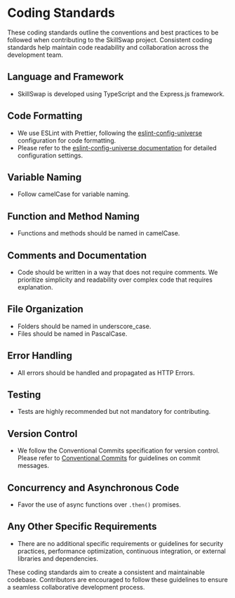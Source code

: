 # Coding Standards

These coding standards outline the conventions and best practices to be followed when contributing to the SkillSwap
project. Consistent coding standards help maintain code readability and collaboration across the development team.

## Language and Framework

* SkillSwap is developed using TypeScript and the Express.js framework.

## Code Formatting

* We use ESLint with Prettier, following
  the [eslint-config-universe](https://www.npmjs.com/package/eslint-config-universe) configuration for code formatting.
* Please refer to the [eslint-config-universe documentation](https://www.npmjs.com/package/eslint-config-universe) for
  detailed configuration settings.

## Variable Naming

* Follow camelCase for variable naming.

## Function and Method Naming

* Functions and methods should be named in camelCase.

## Comments and Documentation

* Code should be written in a way that does not require comments. We prioritize simplicity and readability over complex
  code that requires explanation.

## File Organization

* Folders should be named in underscore\_case.
* Files should be named in PascalCase.

## Error Handling

* All errors should be handled and propagated as HTTP Errors.

## Testing

* Tests are highly recommended but not mandatory for contributing.

## Version Control

* We follow the Conventional Commits specification for version control. Please refer
  to [Conventional Commits](https://www.conventionalcommits.org/) for guidelines on commit messages.

## Concurrency and Asynchronous Code

* Favor the use of async functions over `.then()` promises.

## Any Other Specific Requirements

* There are no additional specific requirements or guidelines for security practices, performance optimization,
  continuous integration, or external libraries and dependencies.

These coding standards aim to create a consistent and maintainable codebase. Contributors are encouraged to follow these
guidelines to ensure a seamless collaborative development process.
